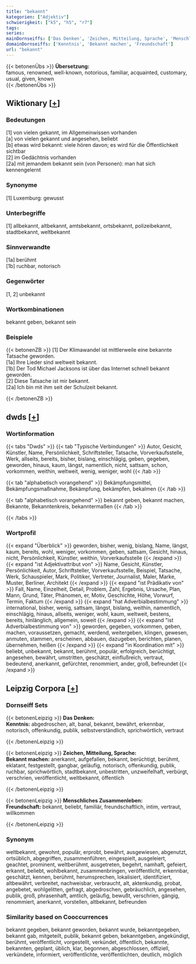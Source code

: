 ```yaml
---
title: "bekannt"
kategorien: ["Adjektiv"]
schwierigkeit: ["k5", "h5", "r7"]
tags:
series:
mainDornseiffs: ['Das Denken', 'Zeichen, Mitteilung, Sprache', 'Menschliches Zusammenleben']
domainDornseiffs: ['Kenntnis', 'Bekannt machen', 'Freundschaft']
url: "bekannt"
---
```


{{< betonenÜbs >}}
**Übersetzung:**  
famous, renowned, well-known, notorious, familiar, acquainted, customary, usual, given, known  
{{< /betonenÜbs >}}

## Wiktionary [[+](https://de.wiktionary.org/wiki/bekannt)]

### Bedeutungen
[1] von vielen gekannt, im Allgemeinwissen vorhanden  
[a] von vielen gekannt und angesehen, beliebt  
[b] etwas wird bekannt: viele hören davon; es wird für die Öffentlichkeit sichtbar  
[2] im Gedächtnis vorhanden  
[2a] mit jemandem bekannt sein (von Personen): man hat sich kennengelernt  

### Synonyme
[1] Luxemburg: gewusst  

### Unterbegriffe
[1] allbekannt, altbekannt, amtsbekannt, ortsbekannt, polizeibekannt, stadtbekannt, weltbekannt  

### Sinnverwandte
[1a] berühmt  
[1b] ruchbar, notorisch  

### Gegenwörter
[1, 2] unbekannt  

### Wortkombinationen
bekannt geben, bekannt sein  

### Beispiele
{{< betonenZB >}}
[1] Der Klimawandel ist mittlerweile eine bekannte Tatsache geworden.  
[1a] Ihre Lieder sind weltweit bekannt.  
[1b] Der Tod Michael Jacksons ist über das Internet schnell bekannt geworden.  
[2] Diese Tatsache ist mir bekannt.  
[2a] Ich bin mit ihm seit der Schulzeit bekannt.  

{{< /betonenZB >}}


## dwds [[+](https://www.dwds.de/wb/bekannt)]

### Wortinformation
{{< tabs "Dwds" >}}
{{< tab "Typische Verbindungen" >}}
Autor, Gesicht, Künstler, Name, Persönlichkeit, Schriftsteller, Tatsache, Vorverkaufsstelle, Werk, allseits, bereits, bisher, bislang, einschlägig, geben, gegeben, geworden, hinaus, kaum, längst, namentlich, nicht, sattsam, schon, vorkommen, weithin, weltweit, wenig, weniger, wohl
{{< /tab >}}

{{< tab "alphabetisch vorangehend" >}}
Bekämpfungsmittel, Bekämpfungsmaßnahme, Bekämpfung, bekämpfen, bekalmen
{{< /tab >}}

{{< tab "alphabetisch vorangehend" >}}
bekannt geben, bekannt machen, Bekannte, Bekanntenkreis, bekanntermaßen
{{< /tab >}}

{{< /tabs >}}

### Wortprofil
{{< expand "Überblick" >}} geworden, bisher, wenig, bislang, Name, längst, kaum, bereits, wohl, weniger, vorkommen, geben, sattsam, Gesicht, hinaus, nicht, Persönlichkeit, Künstler, weithin, Vorverkaufsstelle {{< /expand >}}
{{< expand "ist Adjektivattribut von" >}} Name, Gesicht, Künstler, Persönlichkeit, Autor, Schriftsteller, Vorverkaufsstelle, Beispiel, Tatsache, Werk, Schauspieler, Mark, Politiker, Vertreter, Journalist, Maler, Marke, Muster, Berliner, Architekt {{< /expand >}}
{{< expand "ist Prädikativ von" >}} Fall, Name, Einzelheit, Detail, Problem, Zahl, Ergebnis, Ursache, Plan, Mann, Grund, Täter, Phänomen, er, Motiv, Geschichte, Höhe, Vorwurf, Termin, Faktum {{< /expand >}}
{{< expand "hat Adverbialbestimmung" >}} international, bisher, wenig, sattsam, längst, bislang, weithin, namentlich, einschlägig, hinaus, allseits, weniger, wohl, kaum, weltweit, bestens, bereits, hinlänglich, allgemein, soweit {{< /expand >}}
{{< expand "ist Adverbialbestimmung von" >}} geworden, gegeben, vorkommen, geben, machen, voraussetzen, gemacht, werdend, weitergeben, klingen, gewesen, anmuten, stammen, erscheinen, abbauen, dazugeben, berichten, planen, übernehmen, heißen {{< /expand >}}
{{< expand "in Koordination mit" >}} beliebt, unbekannt, bekannt, berühmt, populär, erfolgreich, berüchtigt, angesehen, bewährt, umstritten, geschätzt, einflußreich, vertraut, bedeutend, anerkannt, gefürchtet, renommiert, ander, groß, befreundet {{< /expand >}}

## Leipzig Corpora [[+](https://corpora.uni-leipzig.de/en/res?word=bekannt&corpusId=deu_newscrawl-public_2018)]

### Dornseiff Sets
{{< betonenLeipzig >}}
**Das Denken:**  
**Kenntnis:** abgedroschen, alt, banal, bekannt, bewährt, erkennbar, notorisch, offenkundig, publik, selbstverständlich, sprichwörtlich, vertraut  

{{< /betonenLeipzig >}}


{{< betonenLeipzig >}}
**Zeichen, Mitteilung, Sprache:**  
**Bekannt machen:** anerkannt, aufgefallen, bekannt, berüchtigt, berühmt, eklatant, festgestellt, gangbar, geläufig, notorisch, offenkundig, publik, ruchbar, sprichwörtlich, stadtbekannt, unbestritten, unzweifelhaft, verbürgt, verschrien, veröffentlicht, weltbekannt, öffentlich  

{{< /betonenLeipzig >}}


{{< betonenLeipzig >}}
**Menschliches Zusammenleben:**  
**Freundschaft:** bekannt, beliebt, familiär, freundschaftlich, intim, vertraut, willkommen  

{{< /betonenLeipzig >}}

### Synonym
weltbekannt, gewohnt, populär, erprobt, bewährt, ausgewiesen, abgenutzt, ortsüblich, abgegriffen, zusammenführen, eingespielt, ausgeleiert, geachtet, prominent, weltberühmt, ausgetreten, begehrt, namhaft, gefeiert, erkannt, beliebt, wohlbekannt, zusammenbringen, veröffentlicht, erkennbar, geschätzt, kennen, berühmt, herumsprechen, lokalisiert, identifiziert, altbewährt, verbreitet, nachweisbar, verbraucht, alt, aktenkundig, probat, angebetet, wohlgelitten, gefragt, abgedroschen, gebräuchlich, angesehen, publik, groß, phrasenhaft, amtlich, geläufig, bewußt, verschrien, gängig, renommiert, anerkannt, vorstellen, altbekannt, befreunden


### Similarity based on Cooccurrences
bekannt gegeben, bekannt geworden, bekannt wurde, bekanntgegeben, bekannt gab, mitgeteilt, publik, bekannt geben, bekanntgeben, angekündigt, berühmt, veröffentlicht, vorgestellt, verkündet, öffentlich, bekannte, bekannten, geplant, üblich, klar, begonnen, abgeschlossen, offiziell, verkündete, informiert, veröffentlichte, veröffentlichten, deutlich, möglich

